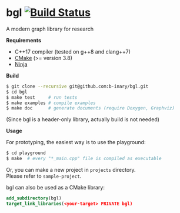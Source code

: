 # bgl [![Build Status](https://travis-ci.com/b-inary/bgl.svg?branch=master)](https://travis-ci.com/b-inary/bgl)

A modern graph library for research

**Requirements**

- C++17 compiler (tested on g++8 and clang++7)
- [CMake](https://cmake.org/) (>= version 3.8)
- [Ninja](https://ninja-build.org/)

**Build**

```sh
$ git clone --recursive git@github.com:b-inary/bgl.git
$ cd bgl
$ make test     # run tests
$ make examples # compile examples
$ make doc      # generate documents (require Doxygen, Graphviz)
```

(Since bgl is a header-only library, actually build is not needed)

**Usage**

For prototyping, the easiest way is to use the playground:

```sh
$ cd playground
$ make  # every "*_main.cpp" file is compiled as executable
```

Or, you can make a new project in `projects` directory.  
Please refer to `sample-project`.

bgl can also be used as a CMake library:

```CMake
add_subdirectory(bgl)
target_link_libraries(<your-target> PRIVATE bgl)
```
